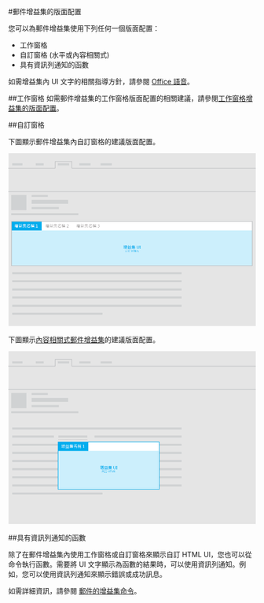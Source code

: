#<a name="layouts-for-mail-add-ins"></a>郵件增益集的版面配置

您可以為郵件增益集使用下列任何一個版面配置：

- 工作窗格
- 自訂窗格 (水平或內容相關式)
- 具有資訊列通知的函數

如需增益集內 UI 文字的相關指導方針，請參閱 [Office 語音](https://msdn.microsoft.com/en-us/library/office/mt484351.aspx)。

##<a name="task-pane"></a>工作窗格
 如需郵件增益集的工作窗格版面配置的相關建議，請參閱[工作窗格增益集的版面配置](layout-for-task-pane-add-ins.md)。


##<a name="custom-pane"></a>自訂窗格

下圖顯示郵件增益集內自訂窗格的建議版面配置。

![郵件增益集內自訂窗格的版面配置](../../../images/mail-add-in-custom-pane.png)

下圖顯示[內容相關式郵件增益集](https://msdn.microsoft.com/EN-US/library/office/dn893542.aspx)的建議版面配置。

![內容相關式郵件增益集的版面配置](../../../images/mail-add-in-contextual-card.png)

##<a name="functions-with-infobar-notifications"></a>具有資訊列通知的函數

除了在郵件增益集內使用工作窗格或自訂窗格來顯示自訂 HTML UI，您也可以從命令執行函數。需要將 UI 文字顯示為函數的結果時，可以使用資訊列通知。例如，您可以使用資訊列通知來顯示錯誤或成功訊息。 

如需詳細資訊，請參閱 [郵件的增益集命令](https://msdn.microsoft.com/EN-US/library/office/mt267546.aspx)。 



